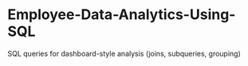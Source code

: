 # Employee-Data-Analytics-Using-SQL
SQL queries for dashboard-style analysis (joins, subqueries, grouping)
